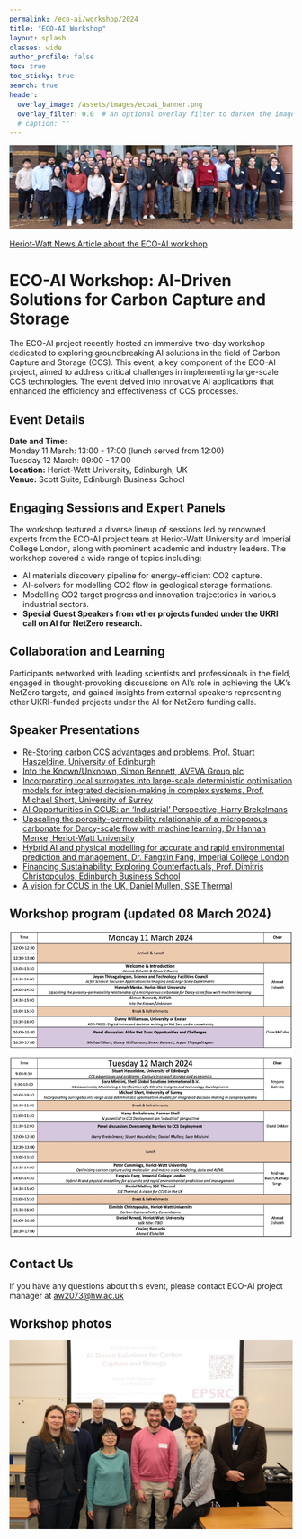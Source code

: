 ```yaml
---
permalink: /eco-ai/workshop/2024
title: "ECO-AI Workshop"
layout: splash
classes: wide
author_profile: false
toc: true
toc_sticky: true
search: true
header:
  overlay_image: /assets/images/ecoai_banner.png
  overlay_filter: 0.0  # An optional overlay filter to darken the image (value is between 0 and 1)
  # caption: ""
---
```


![workshop photo](/assets/eco-ai/FO9A1587c.jpg)


<div class="clickable-boxes">
  <a href="https://www.hw.ac.uk/news/articles/2024/eco-ai-workshop-and-hackathon-fuels.htm" class="box">Heriot-Watt News Article about the ECO-AI workshop</a>
</div>


<!-- 
# Heriot-Watt News Article about the ECO-AI workshop [URL](https://www.hw.ac.uk/news/articles/2024/eco-ai-workshop-and-hackathon-fuels.htm)

# [Workshop at Heriot-Watt News](https://www.hw.ac.uk/news/articles/2024/eco-ai-workshop-and-hackathon-fuels.htm)
 -->

# ECO-AI Workshop: AI-Driven Solutions for Carbon Capture and Storage

The ECO-AI project recently hosted an immersive two-day workshop dedicated to exploring groundbreaking AI solutions in the field of Carbon Capture and Storage (CCS). This event, a key component of the ECO-AI project, aimed to address critical challenges in implementing large-scale CCS technologies. The event delved into innovative AI applications that enhanced the efficiency and effectiveness of CCS processes.

## Event Details
**Date and Time:** <br>
Monday 11 March: 13:00 - 17:00 (lunch served from 12:00) <br>
Tuesday 12 March: 09:00 - 17:00 <br>
**Location:** Heriot-Watt University, Edinburgh, UK <br>
**Venue:** Scott Suite, Edinburgh Business School

## Engaging Sessions and Expert Panels
The workshop featured a diverse lineup of sessions led by renowned experts from the ECO-AI project team at Heriot-Watt University and Imperial College London, along with prominent academic and industry leaders. The workshop covered a wide range of topics including:
* AI materials discovery pipeline for energy-efficient CO2 capture.
* AI-solvers for modelling CO2 flow in geological storage formations.
* Modelling CO2 target progress and innovation trajectories in various industrial sectors.
* **Special Guest Speakers from other projects funded under the UKRI call on AI for NetZero research.**

## Collaboration and Learning
Participants networked with leading scientists and professionals in the field, engaged in thought-provoking discussions on AI’s role in achieving the UK’s NetZero targets, and gained insights from external speakers representing other UKRI-funded projects under the AI for NetZero funding calls.  

## Speaker Presentations
* [Re-Storing carbon CCS advantages and problems, Prof. Stuart Haszeldine, University of Edinburgh](/assets/eco-ai/workshop_presentations_march2024/StuartHaszeldine.pdf)
* [Into the Known/Unknown, Simon Bennett, AVEVA Group plc](/assets/eco-ai/workshop_presentations_march2024/SimonBennett.pdf)
* [Incorporating local surrogates into large-scale deterministic optimisation models for integrated decision-making in complex systems, Prof. Michael Short, University of Surrey](/assets/eco-ai/workshop_presentations_march2024/MichaelShort.pdf)
* [AI Opportunities in CCUS: an ‘Industrial’ Perspective, Harry Brekelmans](/assets/eco-ai/workshop_presentations_march2024/HarryBrekelmans.pdf)
* [Upscaling the porosity–permeability relationship of a microporous carbonate for Darcy-scale flow with machine learning, Dr Hannah Menke, Heriot-Watt University](/assets/eco-ai/workshop_presentations_march2024/HannahMenke.pdf)
* [Hybrid AI and physical modelling for accurate and rapid environmental prediction and management, Dr. Fangxin Fang, Imperial College London](/assets/eco-ai/workshop_presentations_march2024/FangxinFang.pdf)
* [Financing Sustainability: Exploring Counterfactuals, Prof. Dimitris Christopoulos, Edinburgh Business School](/assets/eco-ai/workshop_presentations_march2024/DimitrisChristopoulos.pdf)
* [A vision for CCUS in the UK, Daniel Mullen, SSE Thermal](/assets/eco-ai/workshop_presentations_march2024/DanielMullen.pdf)


## Workshop program (updated 08 March 2024)
![Workshop program](/assets/eco-ai/program_v5_08032023.jpg)

## Contact Us
If you have any questions about this event, please contact ECO-AI project manager at [aw2073@hw.ac.uk](mailto:aw2073@hw.ac.uk)

## Workshop photos
![workshop photo1](/assets/eco-ai/FO9A1579.jpeg)

<!-- We're excited to host this enlightening workshop at Heriot-Watt University, bringing together the brightest minds in AI and CCS. Don't miss this opportunity to be at the forefront of AI-driven environmental solutions.

Register Now and be a part of the ECO-AI Workshop! -->

